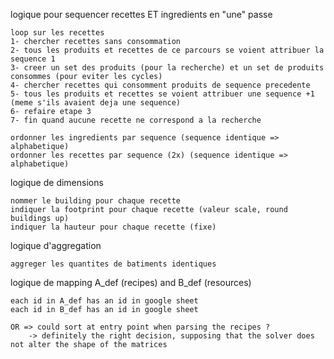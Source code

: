 logique pour sequencer recettes ET ingredients en "une" passe

```
loop sur les recettes
1- chercher recettes sans consommation
2- tous les produits et recettes de ce parcours se voient attribuer la sequence 1
3- creer un set des produits (pour la recherche) et un set de produits consommes (pour eviter les cycles)
4- chercher recettes qui consomment produits de sequence precedente
5- tous les produits et recettes se voient attribuer une sequence +1 (meme s'ils avaient deja une sequence)
6- refaire etape 3
7- fin quand aucune recette ne correspond a la recherche
```

```
ordonner les ingredients par sequence (sequence identique => alphabetique)
ordonner les recettes par sequence (2x) (sequence identique => alphabetique)
```

logique de dimensions

```
nommer le building pour chaque recette
indiquer la footprint pour chaque recette (valeur scale, round buildings up)
indiquer la hauteur pour chaque recette (fixe)
```

logique d'aggregation

```
aggreger les quantites de batiments identiques
```

logique de mapping A_def (recipes) and B_def (resources)

```
each id in A_def has an id in google sheet
each id in B_def has an id in google sheet
```

```
OR => could sort at entry point when parsing the recipes ?
	-> definitely the right decision, supposing that the solver does not alter the shape of the matrices
```

